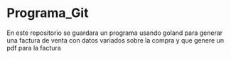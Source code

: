 # Programa_Git

En este repositorio se guardara un programa usando goland para generar una factura de venta con datos variados sobre la compra y que genere un pdf para la factura